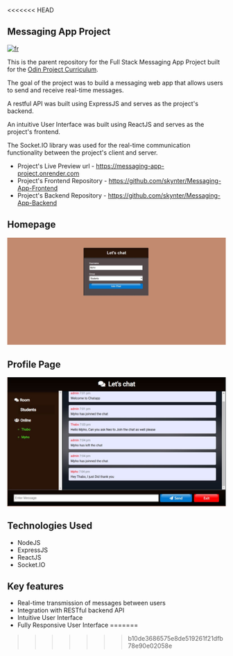 <<<<<<< HEAD
## Messaging App Project

[![fr](https://img.shields.io/badge/lang-fr-blue)](README.fr.md)

This is the parent repository for the Full Stack Messaging App Project built for the [Odin Project Curriculum](https://www.theodinproject.com/lessons/nodejs-messaging-app).

The goal of the project was to build a messaging web app that allows users to send and receive real-time messages.

A restful API was built using ExpressJS and serves as the project's backend.

An intuitive User Interface was built using ReactJS and serves as the project's frontend.

The Socket.IO library was used for the real-time communication functionality between the project's client and server.

- Project's Live Preview url - https://messaging-app-project.onrender.com
- Project's Frontend Repository - https://github.com/skynter/Messaging-App-Frontend
- Project's Backend Repository - https://github.com/skynter/Messaging-App-Backend

## Homepage

![Homepage Screenshot](/screenshorts/home.jpg)

## Profile Page

![Profile's page Screenshot](/screenshorts/chat2.jpg)


## Technologies Used

- NodeJS
- ExpressJS
- ReactJS
- Socket.IO

## Key features

- Real-time transmission of messages between users
- Integration with RESTful backend API
- Intuitive User Interface
- Fully Responsive User Interface
=======

>>>>>>> b10de3686575e8de519261f21dfb78e90e02058e
